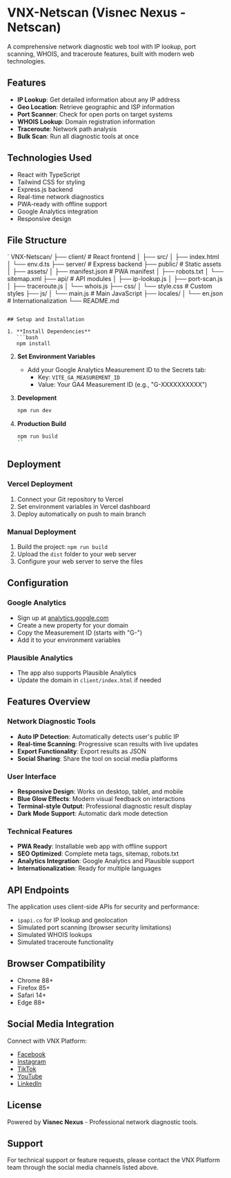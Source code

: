# VNX-Netscan (Visnec Nexus - Netscan)

A comprehensive network diagnostic web tool with IP lookup, port scanning, WHOIS, and traceroute features, built with modern web technologies.

## Features

- **IP Lookup**: Get detailed information about any IP address
- **Geo Location**: Retrieve geographic and ISP information
- **Port Scanner**: Check for open ports on target systems
- **WHOIS Lookup**: Domain registration information
- **Traceroute**: Network path analysis
- **Bulk Scan**: Run all diagnostic tools at once

## Technologies Used

- React with TypeScript
- Tailwind CSS for styling
- Express.js backend
- Real-time network diagnostics
- PWA-ready with offline support
- Google Analytics integration
- Responsive design

## File Structure

`
VNX-Netscan/
├── client/                 # React frontend
│   ├── src/
│   ├── index.html
│   └── env.d.ts
├── server/                 # Express backend
├── public/                 # Static assets
│   ├── assets/
│   ├── manifest.json       # PWA manifest
│   ├── robots.txt
│   └── sitemap.xml
├── api/                    # API modules
│   ├── ip-lookup.js
│   ├── port-scan.js
│   ├── traceroute.js
│   └── whois.js
├── css/
│   └── style.css          # Custom styles
├── js/
│   └── main.js            # Main JavaScript
├── locales/
│   └── en.json            # Internationalization
└── README.md
```

## Setup and Installation

1. **Install Dependencies**
   ```bash
   npm install
   ```

2. **Set Environment Variables**
   - Add your Google Analytics Measurement ID to the Secrets tab:
     - Key: `VITE_GA_MEASUREMENT_ID`
     - Value: Your GA4 Measurement ID (e.g., "G-XXXXXXXXXX")

3. **Development**
   ```bash
   npm run dev
   ```

4. **Production Build**
   ```bash
   npm run build
   ``

## Deployment

### Vercel Deployment
1. Connect your Git repository to Vercel
2. Set environment variables in Vercel dashboard
3. Deploy automatically on push to main branch

### Manual Deployment
1. Build the project: `npm run build`
2. Upload the `dist` folder to your web server
3. Configure your web server to serve the files

## Configuration

### Google Analytics
- Sign up at [analytics.google.com](https://analytics.google.com)
- Create a new property for your domain
- Copy the Measurement ID (starts with "G-")
- Add it to your environment variables

### Plausible Analytics
- The app also supports Plausible Analytics
- Update the domain in `client/index.html` if needed

## Features Overview

### Network Diagnostic Tools
- **Auto IP Detection**: Automatically detects user's public IP
- **Real-time Scanning**: Progressive scan results with live updates
- **Export Functionality**: Export results as JSON
- **Social Sharing**: Share the tool on social media platforms

### User Interface
- **Responsive Design**: Works on desktop, tablet, and mobile
- **Blue Glow Effects**: Modern visual feedback on interactions
- **Terminal-style Output**: Professional diagnostic result display
- **Dark Mode Support**: Automatic dark mode detection

### Technical Features
- **PWA Ready**: Installable web app with offline support
- **SEO Optimized**: Complete meta tags, sitemap, robots.txt
- **Analytics Integration**: Google Analytics and Plausible support
- **Internationalization**: Ready for multiple languages

## API Endpoints

The application uses client-side APIs for security and performance:

- `ipapi.co` for IP lookup and geolocation
- Simulated port scanning (browser security limitations)
- Simulated WHOIS lookups
- Simulated traceroute functionality

## Browser Compatibility

- Chrome 88+
- Firefox 85+
- Safari 14+
- Edge 88+

## Social Media Integration

Connect with VNX Platform:
- [Facebook](https://www.facebook.com/profile.php?id=61576882583780)
- [Instagram](https://www.instagram.com/vnxplatform/)
- [TikTok](https://www.tiktok.com/@vnxplatform)
- [YouTube](https://www.youtube.com/@VNXPlatform)
- [LinkedIn](https://www.linkedin.com/company/107405663/admin/dashboard/)

## License

Powered by **Visnec Nexus** - Professional network diagnostic tools.

## Support

For technical support or feature requests, please contact the VNX Platform team through the social media channels listed above.
